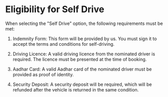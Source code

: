 # Eligibility for Self Drive

When selecting the "Self Drive" option, the following requirements must be met:

1. Indemnity Form: This form will be provided by us. You must sign it to accept the terms and conditions for self-driving.

2. Driving Licence: A valid driving licence from the nominated driver is required. The licence must be presented at the time of booking.

3. Aadhar Card: A valid Aadhar card of the nominated driver must be provided as proof of identity.

4. Security Deposit: A security deposit will be required, which will be refunded after the vehicle is returned in the same condition.

